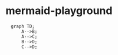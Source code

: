 # mermaid-playground

```mermaid
  graph TD;
      A-->B;
      A-->C;
      B-->D;
      C-->D;
```
